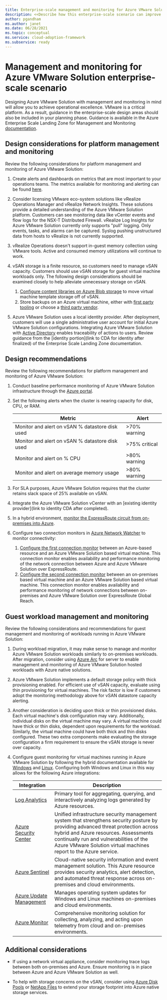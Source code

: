 ```yaml
---
title: Enterprise-scale management and monitoring for Azure VMware Solution
description: <<Describe how this enterprise-scale scenario can improve management and monitoring of Azure VMware Solution.>>
author: pgandham
ms.author: janet
ms.date: 06/28/2021
ms.topic: conceptual
ms.service: cloud-adoption-framework
ms.subservice: ready
---
```


# Management and monitoring for Azure VMware Solution enterprise-scale scenario

Designing Azure VMware Solution with management and monitoring in mind will allow you to achieve operational excellence. VMware is a critical platform. As a result, guidance in the enterprise-scale design areas should also be included in your planning phase. Guidance is available in the Azure Enterprise Scale Landing Zone for Management and Monitoring [documentation](/azure/cloud-adoption-framework/ready/enterprise-scale/management-and-monitoring).

## Design considerations for platform management and monitoring

Review the following considerations for platform management and monitoring of Azure VMware Solution:

1. Create alerts and dashboards on metrics that are most important to your operations teams. The metrics available for monitoring and alerting can be found [here](/azure/azure-vmware/configure-alerts-for-azure-vmware-solution#supported-metrics-and-activities).

1. Consider licensing VMware eco-system solutions like vRealize Operations Manager and vRealize Network Insights. These solutions provide a detailed understanding of the Azure VMware Solution platform. Customers can see monitoring data like vCenter events and flow logs for the NSX-T Distributed Firewall. vRealize Log Insights for Azure VMware Solution currently only supports "pull" logging. Only events, tasks, and alarms can be captured. Syslog pushing unstructured data from hosts to vRealize is not currently supported.

1. vRealize Operations doesn't support in-guest memory collection using VMware tools. Active and consumed memory utilizations will continue to work. 

1. vSAN storage is a finite resource, so customers need to manage vSAN capacity. Customers should use vSAN storage for guest virtual machine workloads only. The following design considerations should be examined closely to help alleviate unnecessary storage on vSAN. 
    1. [Configure content libraries on Azure Blob storage](https://avs.ms/centralized-avs-content-library-on-azure-blob/) to move virtual machine template storage off of vSAN.
    1. Store backups on an Azure virtual machine, either with [first party tooling](/azure/azure-vmware/set-up-backup-server-for-azure-vmware-solution) or choose a [third party vendor](/azure/azure-vmware/ecosystem-back-up-vms).

1. Azure VMware Solution uses a local identity provider. After deployment, customers will use a single administrative user account for initial Azure VMware Solution configurations. Integrating Azure VMware Solution with [Active Directory](https://docs.vmware.com/en/VMware-vSphere/6.7/com.vmware.psc.doc/GUID-B23B1360-8838-4FF2-B074-71643C4CB040.html) enables traceability of actions to users. Review guidance from the [identity portion](link to CDA for identity after finalized) of the Enterprise Scale Landing Zone documentation.

## Design recommendations

Review the following recommendations for platform management and monitoring of Azure VMware Solution:

1. Conduct baseline performance monitoring of Azure VMware Solution infrastructure through the [Azure portal](/azure/azure-vmware/configure-alerts-for-azure-vmware-solution#supported-metrics-and-activities).

1. Set the following alerts when the cluster is nearing capacity for disk, CPU, or RAM.

    | Metric  | Alert  |
    |---------|---------|
    | Monitor and alert on vSAN % datastore disk used   | >70% warning  |
    | Monitor and alert on vSAN % datastore disk used   | >75% critical |
    | Monitor and alert on % CPU | >80% warning |
    | Monitor and alert on average memory usage | >80% warning |

1. For SLA purposes, Azure VMware Solution requires that the cluster retains slack space of 25% available on vSAN.

1. Integrate the Azure VMware Solution vCenter with an [existing identity provider](link to identity CDA after completed).

1. In a hybrid environment, [monitor the ExpressRoute circuit from on-premises into Azure](/azure/network-watcher/connection-monitor-create-using-portal).

1. Configure two connection monitors in [Azure Network Watcher](/azure/network-watcher/network-watcher-monitoring-overview) to monitor connectivity:
    1. [Configure the first connection monitor](/azure/network-watcher/connection-monitor-create-using-portal) between an Azure-based resource and an Azure VMware Solution based virtual machine. This connection monitor enables availability and performance monitoring of the network connection between Azure and Azure VMware Solution over ExpressRoute.
    1. [Configure the second connection monitor](/azure/network-watcher/connection-monitor-create-using-portal) between an on-premises based virtual machine and an Azure VMware Solution based virtual machine. This connection monitor enables availability and performance monitoring of network connections between on-premises and Azure VMware Solution over ExpressRoute Global Reach.

## Guest workload management and monitoring

Review the following considerations and recommendations for guest management and monitoring of workloads running in Azure VMware Solution:

1. During workload migration, it may make sense to manage and monitor Azure VMware Solution workloads similarly to on-premises workloads. After migration, consider using [Azure Arc](/azure/azure-arc/servers/overview) for server to enable management and monitoring of Azure VMware Solution hosted workloads with Azure native solutions.

1. Azure VMware Solution implements a default storage policy with thick provisioning enabled. For efficient use of vSAN capacity, evaluate using thin provisioning for virtual machines. The risk factor is low if customers adopt the monitoring methodology above for vSAN datastore capacity alerting.

1. Another consideration is deciding upon thick or thin provisioned disks. Each virtual machine's disk configuration may vary. Additionally, individual disks on the virtual machine may vary. A virtual machine could have thick or thin disks, dependent upon requirements for the workload. Similarly, the virtual machine could have both thick and thin disks configured. These two extra components make evaluating the storage configuration a firm requirement to ensure the vSAN storage is never over capacity.

1. Configure guest monitoring for virtual machines running in Azure VMware Solution by following the hybrid documentation available for [Windows](/azure/azure-monitor/vm/quick-collect-windows-computer) and [Linux](/azure/azure-monitor/vm/quick-collect-linux-computer). Configuring both Windows and Linux in this way allows for the following Azure integrations:

    |Integration | Description  |
    |---------|---------|
    | [Log Analytics](/azure/azure-monitor/logs/log-analytics-overview) | Primary tool for aggregating, querying, and interactively analyzing logs generated by Azure resources. |
    | [Azure Security Center](/azure/security-center/security-center-introduction) | Unified infrastructure security management system that strengthens security posture by providing advanced threat protection across hybrid and Azure resources. Assessments continually run and vulnerabilities of the Azure VMware Solution virtual machines report to the Azure service. |
    | [Azure Sentinel](/azure/sentinel/overview) | Cloud-native security information and event management solution. This Azure resource provides security analytics, alert detection, and automated threat response across on-premises and cloud environments. |
    | [Azure Update Management](/azure/automation/update-management/overview) |  Manages operating system updates for Windows and Linux machines on-premises and cloud environments. |
    | [Azure Monitor](/azure/azure-monitor/overview) | Comprehensive monitoring solution for collecting, analyzing, and acting upon telemetry from cloud and on-premises environments. |

## Additional considerations

- If using a network virtual appliance, consider monitoring trace logs between both on-premises and Azure. Ensure monitoring is in place between Azure and Azure VMware Solution as well.

- To help with storage concerns on the vSAN, consider using [Azure Disk Pools](/azure/virtual-machines/disks-pools-deploy) or [NetApp Files](/azure/azure-netapp-files/) to extend your storage footprint into Azure native storage services.
